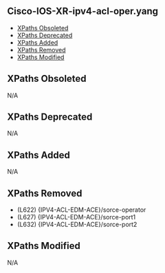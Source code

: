 ## Cisco-IOS-XR-ipv4-acl-oper.yang

- [XPaths Obsoleted](#xpaths-obsoleted)
- [XPaths Deprecated](#xpaths-deprecated)
- [XPaths Added](#xpaths-added)
- [XPaths Removed](#xpaths-removed)
- [XPaths Modified](#xpaths-modified)

## XPaths Obsoleted

N/A

## XPaths Deprecated

N/A

## XPaths Added

N/A

## XPaths Removed

- (L622)	{IPV4-ACL-EDM-ACE}/sorce-operator
- (L627)	{IPV4-ACL-EDM-ACE}/sorce-port1
- (L632)	{IPV4-ACL-EDM-ACE}/sorce-port2

## XPaths Modified

N/A


